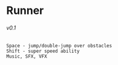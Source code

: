 # Runner 
###### v0.1

```
Space - jump/double-jump over obstacles
Shift - super speed ability
Music, SFX, VFX
```

